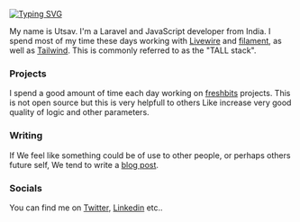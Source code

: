 [![Typing SVG](https://readme-typing-svg.herokuapp.com?color=9BF7A9&background=FFFFFF00&lines=@utsavsomaiya)](https://git.io/typing-svg)

My name is Utsav. I'm a Laravel and JavaScript developer from India. I spend most of my time these days working with [Livewire](https://laravel-livewire.com/) and [filament](https://filamentphp.com/), as well as [Tailwind](https://tailwindcss.com/). This is commonly referred to as the "TALL stack".

### Projects

I spend a good amount of time each day working on [freshbits](https://github.com/freshbitsweb) projects. This is not open source but this is very helpfull to others Like increase very good quality of logic and other parameters.

### Writing

If We feel like something could be of use to other people, or perhaps others future self, We tend to write a [blog post]([https://ryangjchandler.co.uk/](https://blog.freshbits.in/)).

### Socials

You can find me on [Twitter](https://twitter.com/SomaiyaUtsav), [Linkedin](https://www.linkedin.com/in/utsavsomaiya/) etc..
